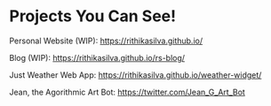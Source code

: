 # Projects You Can See!

Personal Website (WIP): https://rithikasilva.github.io/

Blog (WIP): https://rithikasilva.github.io/rs-blog/

Just Weather Web App: https://rithikasilva.github.io/weather-widget/

Jean, the Agorithmic Art Bot: https://twitter.com/Jean_G_Art_Bot
